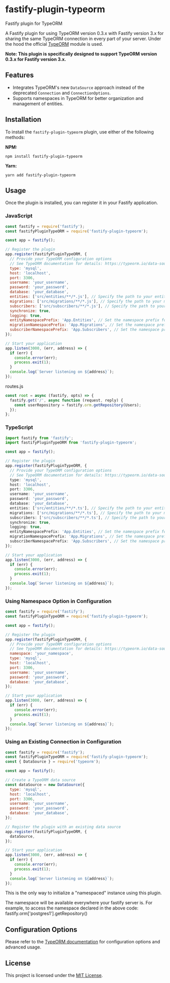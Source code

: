 # fastify-plugin-typeorm

<!-- [![Package Version](https://img.shields.io/npm/v/fastify-typeorm-plugin.svg)](https://npm.im/fastify-typeorm-plugin)
[![Build Status](https://travis-ci.org/inthepocket/fastify-typeorm-plugin.svg?branch=master)](https://travis-ci.org/inthepocket/fastify-typeorm-plugin)
[![Greenkeeper badge](https://badges.greenkeeper.io/inthepocket/fastify-typeorm-plugin.svg)](https://greenkeeper.io/)
[![Coverage Status](https://coveralls.io/repos/github/inthepocket/fastify-typeorm-plugin/badge.svg?branch=master)](https://coveralls.io/github/inthepocket/fastify-typeorm-plugin?branch=master) -->

Fastify plugin for TypeORM 

A Fastify plugin for using TypeORM version 0.3.x with Fastify version 3.x for sharing the same TypeORM connection in every part of your server.
Under the hood the official [TypeORM](https://www.npmjs.com/package/typeorm) module is used.

**Note: This plugin is specifically designed to support TypeORM version 0.3.x for Fastify version 3.x.**

## Features

- Integrates TypeORM's new `DataSource` approach instead of the deprecated `Connection` and `ConnectionOptions`.
- Supports namespaces in TypeORM for better organization and management of entities.

## Installation

To install the `fastify-plugin-typeorm` plugin, use either of the following methods:

**NPM:**

```shell
npm install fastify-plugin-typeorm
```

**Yarn:**

```shell
yarn add fastify-plugin-typeorm
```

## Usage

Once the plugin is installed, you can register it in your Fastify application.

### JavaScript

```javascript
const fastify = require('fastify');
const fastifyPluginTypeORM = require('fastify-plugin-typeorm');

const app = fastify();

// Register the plugin
app.register(fastifyPluginTypeORM, {
  // Provide your TypeORM configuration options
  // See TypeORM documentation for details: https://typeorm.io/data-source-options
  type: 'mysql',
  host: 'localhost',
  port: 3306,
  username: 'your_username',
  password: 'your_password',
  database: 'your_database',
  entities: ['src/entities/**/*.js'], // Specify the path to your entity files
  migrations: ['src/migrations/**/*.js'], // Specify the path to your migration files
  subscribers: ['src/subscribers/**/*.js'], // Specify the path to your subscriber files
  synchronize: true,
  logging: true,
  entityNamespacePrefix: 'App.Entities', // Set the namespace prefix for entities
  migrationNamespacePrefix: 'App.Migrations', // Set the namespace prefix for migrations
  subscriberNamespacePrefix: 'App.Subscribers', // Set the namespace prefix for subscribers
});

// Start your application
app.listen(3000, (err, address) => {
  if (err) {
    console.error(err);
    process.exit(1);
  }
  console.log(`Server listening on ${address}`);
});
```

routes.js

```javascript
const root = async (fastify, opts) => {
  fastify.get('/', async function (request, reply) {
    const userRepository = fastify.orm.getRepository(Users);
  });
};
```

### TypeScript

```typescript
import fastify from 'fastify';
import fastifyPluginTypeORM from 'fastify-plugin-typeorm';

const app = fastify();

// Register the plugin
app.register(fastifyPluginTypeORM, {
  // Provide your TypeORM configuration options
  // See TypeORM documentation for details: https://typeorm.io/data-source-options
  type: 'mysql',
  host: 'localhost',
  port: 3306,
  username: 'your_username',
  password: 'your_password',
  database: 'your_database',
  entities: ['src/entities/**/*.ts'], // Specify the path to your entity files
  migrations: ['src/migrations/**/*.ts'], // Specify the path to your migration files
  subscribers: ['src/subscribers/**/*.ts'], // Specify the path to your subscriber files
  synchronize: true,
  logging: true,
  entityNamespacePrefix: 'App.Entities', // Set the namespace prefix for entities
  migrationNamespacePrefix: 'App.Migrations', // Set the namespace prefix for migrations
  subscriberNamespacePrefix: 'App.Subscribers', // Set the namespace prefix for subscribers
});

// Start your application
app.listen(3000, (err, address) => {
  if (err) {
    console.error(err);
    process.exit(1);
  }
  console.log(`Server listening on ${address}`);
});
```

### Using Namespace Option in Configuration

```javascript
const fastify = require('fastify');
const fastifyPluginTypeORM = require('fastify-plugin-typeorm');

const app = fastify();

// Register the plugin
app.register(fastifyPluginTypeORM, {
  // Provide your TypeORM configuration options
  // See TypeORM documentation for details: https://typeorm.io/data-source-options
  namespace: 'your_namespace',
  type: 'mysql',
  host: 'localhost',
  port: 3306,
  username: 'your_username',
  password: 'your_password',
  database: 'your_database',
});

// Start your application
app.listen(3000, (err, address) => {
  if (err) {
    console.error(err);
    process.exit(1);
  }
  console.log(`Server listening on ${address}`);
});
```

### Using an Existing Connection in Configuration

```javascript
const fastify = require('fastify');
const fastifyPluginTypeORM = require('fastify-plugin-typeorm');
const { DataSource } = require('typeorm');

const app = fastify();

// Create a TypeORM data source
const dataSource = new DataSource({
  type: 'mysql',
  host: 'localhost',
  port: 3306,
  username: 'your_username',
  password: 'your_password',
  database: 'your_database',
});

// Register the plugin with an existing data source
app.register(fastifyPluginTypeORM, {
  dataSource,
});

// Start your application
app.listen(3000, (err, address) => {
  if (err) {
    console.error(err);
    process.exit(1);
  }
  console.log(`Server listening on ${address}`);
});
```
This is the only way to initialize a "namespaced" instance using this plugin.

The namespace will be available everywhere your fastify server is. For example, to access the namespace declared in the above code: fastify.orm['postgres1'].getRepository()

## Configuration Options

Please refer to the [TypeORM documentation](https://typeorm.io/data-source-options) for configuration options and advanced usage.

## License

This project is licensed under the [MIT License](LICENSE).